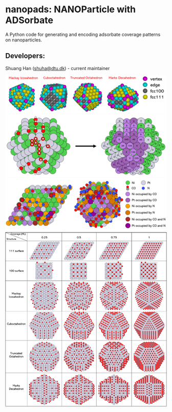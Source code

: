 # nanopads: NANOParticle with ADSorbate
A Python code for generating and encoding adsorbate coverage patterns on nanoparticles.

## Developers: 
Shuang Han (shuha@dtu.dk) - current maintainer

![](images/color_facets.png)
![](images/tagged_sites.png)
![](images/labeled_sites.png)
![](images/all_coverage_patterns.png)